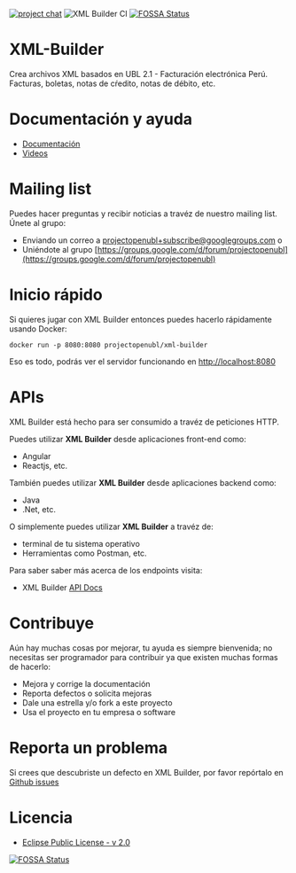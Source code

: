 [![project chat](https://img.shields.io/badge/zulip-join_chat-brightgreen.svg)](https://projectopenubl.zulipchat.com)
![XML Builder CI](https://github.com/project-openubl/xml-builder/workflows/XML%20Builder%20CI/badge.svg)
[![FOSSA Status](https://app.fossa.io/api/projects/git%2Bgithub.com%2Fproject-openubl%2Fxml-builder.svg?type=shield)](https://app.fossa.io/projects/git%2Bgithub.com%2Fproject-openubl%2Fxml-builder?ref=badge_shield)

# XML-Builder
Crea archivos XML basados en UBL 2.1 - Facturación electrónica Perú. Facturas, boletas, notas de cŕedito, notas de débito, etc.


# Documentación y ayuda
- [Documentación](https://project-openubl.github.io/xml-builder-docs/)
- [Videos](https://www.youtube.com/channel/UChq3xxjyDgjcU346rp0bbtA/)


# Mailing list
Puedes hacer preguntas y recibir noticias a travéz de nuestro mailing list.
Únete al grupo:
- Enviando un correo a [projectopenubl+subscribe@googlegroups.com](mailto:projectopenubl+subscribe@googlegroups.com) o
- Uniéndote al grupo [https://groups.google.com/d/forum/projectopenubl](https://groups.google.com/d/forum/projectopenubl)


# Inicio rápido
Si quieres jugar con XML Builder entonces puedes hacerlo rápidamente usando Docker:
```shell script
docker run -p 8080:8080 projectopenubl/xml-builder
```

Eso es todo, podrás ver el servidor funcionando en [http://localhost:8080](http://localhost:8080)

# APIs
XML Builder está hecho para ser consumido a travéz de peticiones HTTP.

Puedes utilizar **XML Builder** desde aplicaciones front-end como:
- Angular
- Reactjs, etc.

También puedes utilizar **XML Builder** desde aplicaciones backend como:
- Java
- .Net, etc.

O simplemente puedes utilizar **XML Builder** a travéz de:
- terminal de tu sistema operativo
- Herramientas como Postman, etc.

Para saber saber más acerca de los endpoints visita:
- XML Builder [API Docs](https://app.swaggerhub.com/apis-docs/project-openubl/xml-builder)

# Contribuye
Aún hay muchas cosas por mejorar, tu ayuda es siempre bienvenida; no necesitas ser programador para contribuir ya que existen muchas formas de hacerlo:

- Mejora y corrige la documentación
- Reporta defectos o solicita mejoras
- Dale una estrella y/o fork a este proyecto
- Usa el proyecto en tu empresa o software 

# Reporta un problema
Si crees que descubriste un defecto en XML Builder, por favor repórtalo en [Github issues](https://github.com/project-openubl/xml-builder/issues)

# Licencia
- [Eclipse Public License - v 2.0](./LICENSE)


[![FOSSA Status](https://app.fossa.io/api/projects/git%2Bgithub.com%2Fproject-openubl%2Fxml-builder.svg?type=large)](https://app.fossa.io/projects/git%2Bgithub.com%2Fproject-openubl%2Fxml-builder?ref=badge_large)
